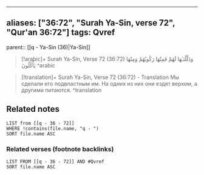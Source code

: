 
---
aliases: ["36:72", "Surah Ya-Sin, verse 72", "Qur'an 36:72"]
tags: Qvref
---

parent:: [[q - Ya-Sin (36)|Ya-Sin]]

> [!arabic]+ Surah Ya-Sin, Verse 72 (36:72)
> <span class="quran-arabic">وَذَلَّلْنَـٰهَا لَهُمْ فَمِنْهَا رَكُوبُهُمْ وَمِنْهَا يَأْكُلُونَ</span>
^arabic

> [!translation]+ Surah Ya-Sin, Verse 72 (36:72) - Translation
> Мы сделали его подвластным им. На одних из них они ездят верхом, а другими питаются.
^translation



## Related notes
```dataview
LIST from [[q - 36 - 72]]
WHERE !contains(file.name, "q - ")
SORT file.name ASC
```

### Related verses (footnote backlinks)
```dataview
LIST FROM [[q - 36 - 72]] AND #Qvref
SORT file.name ASC
```

